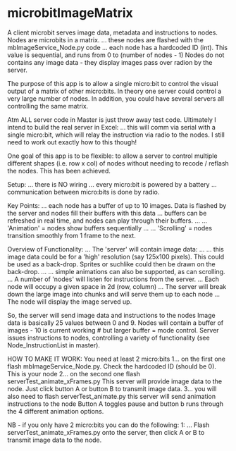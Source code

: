 
# microbitImageMatrix
A client microbit serves image data, metadata and instructions to nodes.
Nodes are microbits in a matrix.
... these nodes are flashed with the mbImageService_Node.py code
... each node has a hardcoded ID (int).  This value is sequential, and runs from 0 to (number of nodes - 1)
Nodes do not contains any image data - they display images pass over radion by the server.

The purpose of this app is to allow a single micro:bit to control the visual output of a matrix of other micro:bits.
In theory one server could control a very large number of nodes.
In addition, you could have several servers all controlling the same matrix.

Atm ALL server code in Master is just throw away test code.
Ultimately I intend to build the real server in Excel:
... this will comm via serial with a single micro:bit, which will relay the instruction via radio to the nodes.
I still need to work out exactly how to this though!

One goal of this app is to be flexible:  to allow a server to control multiple different shapes (i.e. row x col)
of nodes without needing to recode / reflash the nodes.  This has been achieved.

Setup:
... there is NO wiring
... every micro:bit is powered by a battery
... communication between micro:bits is done by radio.

Key Points:
... each node has a buffer of up to 10 images.  Data is flashed by the server and nodes fill their buffers with this data
... buffers can be refreshed in real time, and nodes can play through their buffers.
... ... 'Animation' = nodes show buffers sequentially
... ... 'Scrolling' = nodes transition smoothly from 1 frame to the next.

Overview of Functionality:
... The 'server' will contain image data:
... ... this image data could be for a 'high' resolution (say 125x100 pixels).  This could be used as a back-drop.  Sprites or suchlike could then be drawn on the back-drop.
... ... simple animations can also be supported, as can scrolling.
... A number of 'nodes' will listen for instructions from the server.
... Each node will occupy a given space in 2d (row, column)
... The server will break down the large image into chunks and will serve them up to each node
... The node will display the image served up.

So, the server will send image data and instructions to the nodes
Image data is basically 25 values between 0 and 9.
Nodes will contain a buffer of images - 10 is current working # but larger buffer = mode control.
Server issues instructions to nodes, controlling a variety of functionality (see Node_InstructionList in master).

HOW TO MAKE IT WORK:
You need at least 2 micro:bits
1... on the first one flash mbImageService_Node.py.  Check the hardcoded ID (should be 0).  
This is your node
2... on the second one flash serverTest_animate_xFrames.py
This server will provide image data to the node.
Just click button A or button B to transmit image data.
3... you will also need to flash serverTest_animate.py
this server will send animation instructions to the node
Button A toggles pause and button b runs through the 4 different animation options.

NB - if you only have 2 micro:bits you can do the following:
1:
... Flash serverTest_animate_xFrames.py onto the server, then click A or B to transmit image data to the node.

